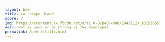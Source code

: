 ```yaml
---
layout: beer
title: La Trappe Blond
score: 7
img: https://scontent.xx.fbcdn.net/v/t1.0-0/p480x480/10491123_10153055791238745_951076558234575000_n.jpg?oh=c3ab99a22e8ccd2f5f913075b39e7c4c&oe=58C7B0FF
desc: Not as good or as strong as the Quadrupel
permalink: /beer/:title.html
---
```


